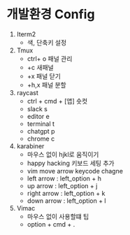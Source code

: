 # 개발환경 Config

1. Iterm2
   - 색, 단축키 설정
2. Tmux
   - ctrl+ o 패널 관리
   - +c 새패널
   - +x 패널 닫기
   - +h,x 패널 분할
3. raycast
   - ctrl + cmd + [앱] 숏컷
   - slack s
   - editor e
   - terminal t
   - chatgpt p
   - chrome c
4. karabiner
   - 마우스 없이 hjkl로 움직이기
   - happy hacking 키보드 세팅 추가 
    - vim move arrow keycode chagne
    - left arrow : left_option + h
    - up arrow : left_option + j
    - right arrow : left_option + k
    - down arrow : left_option + l
5. Vimac
   - 마우스 없이 사용할떄 팁
   - option + cmd + .
